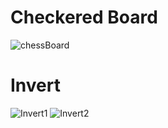 # Checkered Board
![chessBoard](https://user-images.githubusercontent.com/83409092/178813119-6559fadf-4c70-42f2-ac98-3cba4ed6098e.jpg)

# Invert
![Invert1](https://user-images.githubusercontent.com/83409092/178819496-108c2e42-8d1f-41b2-a1f7-8852b3eec9cc.jpg)
![Invert2](https://user-images.githubusercontent.com/83409092/178819551-964abc9f-0020-4652-a39a-d9aed9a92828.jpg)
